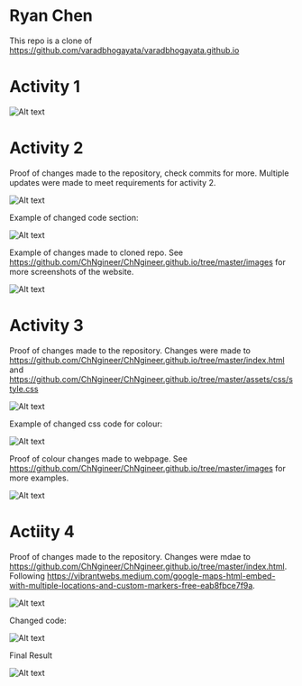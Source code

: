 # Ryan Chen

This repo is a clone of https://github.com/varadbhogayata/varadbhogayata.github.io

# Activity 1

![Alt text](images/activity1.png)

# Activity 2

Proof of changes made to the repository, check commits for more. Multiple updates were made to meet requirements for activity 2.

![Alt text](images/activity2-1.png)

Example of changed code section:

![Alt text](images/activity2-6.png)

Example of changes made to cloned repo. See https://github.com/ChNgineer/ChNgineer.github.io/tree/master/images for more screenshots of the website.

![Alt text](images/activity2-2.png)

# Activity 3

Proof of changes made to the repository. Changes were made to https://github.com/ChNgineer/ChNgineer.github.io/tree/master/index.html and https://github.com/ChNgineer/ChNgineer.github.io/tree/master/assets/css/style.css

![Alt text](images/activity3-1.png)

Example of changed css code for colour:

![Alt text](images/activity3-5.png)

Proof of colour changes made to webpage. See https://github.com/ChNgineer/ChNgineer.github.io/tree/master/images for more examples.

![Alt text](images/activity3-2.png)

# Actiity 4

Proof of changes made to the repository. Changes were mdae to https://github.com/ChNgineer/ChNgineer.github.io/tree/master/index.html. Following https://vibrantwebs.medium.com/google-maps-html-embed-with-multiple-locations-and-custom-markers-free-eab8fbce7f9a.

![Alt text](images/activity4-1.png)

Changed code: 

![Alt text](images/activity4-3.png)

Final Result

![Alt text](images/activity4-2.png)